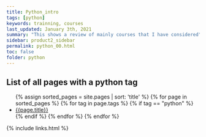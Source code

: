 ```yaml
---
title: Python_intro
tags: [python]
keywords: trainning, courses
last_updated: January 3th, 2021
summary: "This shows a review of mainly courses that I have considered"
sidebar: product2_sidebar
permalink: python_00.html
toc: false
folder: python
---
```



## List of all pages with a python tag

<ul>
{% assign sorted_pages = site.pages | sort: 'title' %}
{% for page in sorted_pages %}
{% for tag in page.tags %}
{% if tag == "python" %}
<li><a href="{{ page.url | remove: "/"}}">{{page.title}}</a></li>
{% endif %}
{% endfor %}
{% endfor %}
</ul>

{% include links.html %}

